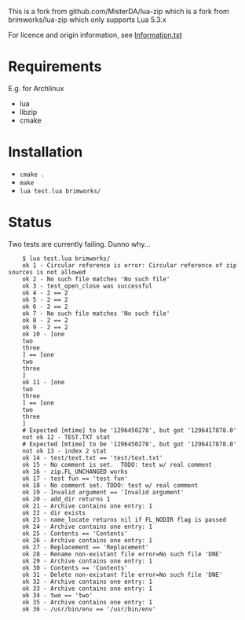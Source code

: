 This is a fork from github.com/MisterDA/lua-zip which is a fork from brimworks/lua-zip which only supports Lua 5.3.x

For licence and origin information, see [Information.txt](Information.txt)

# Requirements

E.g. for Archlinux

  * lua
  * libzip
  * cmake
  
# Installation

  * `cmake .`
  * `make`
  * `lua test.lua brimworks/`
  
  
# Status

Two tests are currently failing. Dunno why...

		$ lua test.lua brimworks/
		ok 1 - Circular reference is error: Circular reference of zip sources is not allowed
		ok 2 - No such file matches 'No such file'
		ok 3 - test_open_close was successful
		ok 4 - 2 == 2
		ok 5 - 2 == 2
		ok 6 - 2 == 2
		ok 7 - No such file matches 'No such file'
		ok 8 - 2 == 2
		ok 9 - 2 == 2
		ok 10 - [one
		two
		three
		] == [one
		two
		three
		]
		ok 11 - [one
		two
		three
		] == [one
		two
		three
		]
		# Expected [mtime] to be '1296450278', but got '1296417878.0'
		not ok 12 - TEST.TXT stat
		# Expected [mtime] to be '1296450278', but got '1296417878.0'
		not ok 13 - index 2 stat
		ok 14 - test/text.txt == 'test/text.txt'
		ok 15 - No comment is set.  TODO: test w/ real comment
		ok 16 - zip.FL_UNCHANGED works
		ok 17 - test fun == 'test fun'
		ok 18 - No comment set. TODO: test w/ real comment
		ok 19 - Invalid argument == 'Invalid argument'
		ok 20 - add_dir returns 1
		ok 21 - Archive contains one entry: 1
		ok 22 - dir exists
		ok 23 - name_locate returns nil if FL_NODIR flag is passed
		ok 24 - Archive contains one entry: 1
		ok 25 - Contents == 'Contents'
		ok 26 - Archive contains one entry: 1
		ok 27 - Replacement == 'Replacement'
		ok 28 - Rename non-existant file error=No such file 'DNE'
		ok 29 - Archive contains one entry: 1
		ok 30 - Contents == 'Contents'
		ok 31 - Delete non-existant file error=No such file 'DNE'
		ok 32 - Archive contains one entry: 1
		ok 33 - Archive contains one entry: 1
		ok 34 - two == 'two'
		ok 35 - Archive contains one entry: 1
		ok 36 - /usr/bin/env == '/usr/bin/env'
